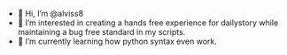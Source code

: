 - 👋 Hi, I’m @alviss8
- 👀 I’m interested in creating a hands free experience for dailystory while maintaining a bug free standard in my scripts. 
- 🌱 I’m currently learning how python syntax even work.

<!---
alviss8/alviss8 is a ✨ special ✨ repository because its `README.md` (this file) appears on your GitHub profile.
You can click the Preview link to take a look at your changes.
--->
